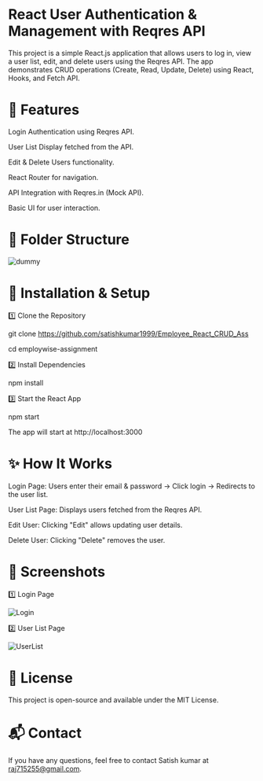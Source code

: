# React User Authentication & Management with Reqres API

This project is a simple React.js application that allows users to log in, view a user list, edit, and delete users using the Reqres API. 
The app demonstrates CRUD operations (Create, Read, Update, Delete) using React, Hooks, and Fetch API.

# 🚀 Features
Login Authentication using Reqres API.

User List Display fetched from the API.

Edit & Delete Users functionality.

React Router for navigation.

API Integration with Reqres.in (Mock API).

Basic UI for user interaction.


# 📂 Folder Structure

![dummy](https://github.com/user-attachments/assets/c6609c6f-65cf-45fe-b89e-6adf0cdca754)


# 🔧 Installation & Setup
1️⃣  Clone the Repository

git clone https://github.com/satishkumar1999/Employee_React_CRUD_Ass

cd employwise-assignment

2️⃣ Install Dependencies

npm install

3️⃣ Start the React App

npm start

The app will start at http://localhost:3000


# ✨ How It Works

Login Page: Users enter their email & password → Click login → Redirects to the user list.

User List Page: Displays users fetched from the Reqres API.

Edit User: Clicking "Edit" allows updating user details.

Delete User: Clicking "Delete" removes the user.


# 📸 Screenshots

1️⃣ Login Page

![Login](https://github.com/user-attachments/assets/40114ad2-0aa9-47e0-a364-b0f5ae889023)

2️⃣ User List Page

![UserList](https://github.com/user-attachments/assets/7b0116b5-5670-48bc-a334-ef5bd86cd856)



# 📝 License

This project is open-source and available under the MIT License.

# 📬 Contact

If you have any questions, feel free to contact Satish kumar at raj715255@gmail.com.
















